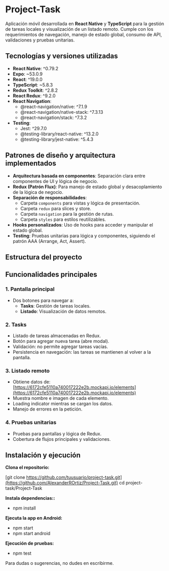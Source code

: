
# Project-Task

Aplicación móvil desarrollada en **React Native** y **TypeScript** para la gestión de tareas locales y visualización de un listado remoto. Cumple con los requerimientos de navegación, manejo de estado global, consumo de API, validaciones y pruebas unitarias.

## Tecnologías y versiones utilizadas

- **React Native**: ^0.79.2
- **Expo**: ~53.0.9
- **React**: ^19.0.0
- **TypeScript**: ~5.8.3
- **Redux Toolkit**: ^2.8.2
- **React Redux**: ^9.2.0
- **React Navigation**: 
  - @react-navigation/native: ^7.1.9
  - @react-navigation/native-stack: ^7.3.13
  - @react-navigation/stack: ^7.3.2
- **Testing**:
  - Jest: ^29.7.0
  - @testing-library/react-native: ^13.2.0
  - @testing-library/jest-native: ^5.4.3

## Patrones de diseño y arquitectura implementados

- **Arquitectura basada en componentes**: Separación clara entre componentes de UI y lógica de negocio.
- **Redux (Patrón Flux)**: Para manejo de estado global y desacoplamiento de la lógica de negocio.
- **Separación de responsabilidades**: 
  - Carpeta `components` para vistas y lógica de presentación.
  - Carpeta `redux` para slices y store.
  - Carpeta `navigation` para la gestión de rutas.
  - Carpeta `styles` para estilos reutilizables.
- **Hooks personalizados**: Uso de hooks para acceder y manipular el estado global.
- **Testing**: Pruebas unitarias para lógica y componentes, siguiendo el patrón AAA (Arrange, Act, Assert).

## Estructura del proyecto

## Funcionalidades principales

### 1. Pantalla principal
- Dos botones para navegar a:
  - **Tasks**: Gestión de tareas locales.
  - **Listado**: Visualización de datos remotos.

### 2. Tasks
- Listado de tareas almacenadas en Redux.
- Botón para agregar nueva tarea (abre modal).
- Validación: no permite agregar tareas vacías.
- Persistencia en navegación: las tareas se mantienen al volver a la pantalla.

### 3. Listado remoto
- Obtiene datos de: [https://6172cfe5110a740017222e2b.mockapi.io/elements](https://6172cfe5110a740017222e2b.mockapi.io/elements)
- Muestra nombre e imagen de cada elemento.
- Loading indicator mientras se cargan los datos.
- Manejo de errores en la petición.

### 4. Pruebas unitarias
- Pruebas para pantallas y lógica de Redux.
- Cobertura de flujos principales y validaciones.

## Instalación y ejecución

**Clona el repositorio:**

   [git clone https://github.com/tuusuario/project-task.git](https://github.com/AlexanderROrtiz/Project-Task.git)
   cd project-task/Project-Task

**Instala dependencias::**
- npm install

**Ejecuta la app en Android:**
- npm start
- npm start android

**Ejecución de pruebas:**
- npm test

Para dudas o sugerencias, no dudes en escribirme.
